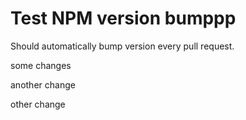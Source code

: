 # Test NPM version bumppp

Should automatically bump version every pull request.

some changes

another change

other change
